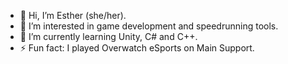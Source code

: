 - 👋 Hi, I’m Esther (she/her).
- 👀 I’m interested in game development and speedrunning tools.
- 🌱 I’m currently learning Unity, C# and C++.
- ⚡ Fun fact: I played Overwatch eSports on Main Support.

<!---
sleepiesther/sleepiesther is a ✨ special ✨ repository because its `README.md` (this file) appears on your GitHub profile.
You can click the Preview link to take a look at your changes.
--->
